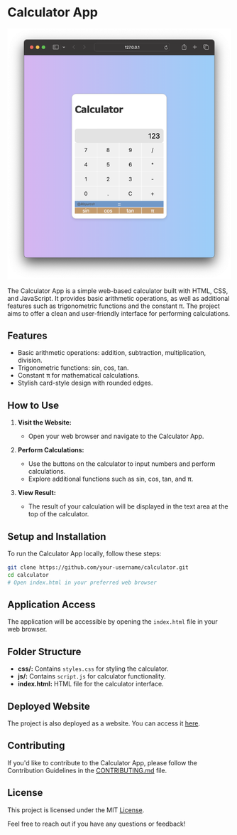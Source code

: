 # Calculator App

![Calculator App](/calci.png)

The Calculator App is a simple web-based calculator built with HTML, CSS, and JavaScript. It provides basic arithmetic operations, as well as additional features such as trigonometric functions and the constant π. The project aims to offer a clean and user-friendly interface for performing calculations.

## Features

- Basic arithmetic operations: addition, subtraction, multiplication, division.
- Trigonometric functions: sin, cos, tan.
- Constant π for mathematical calculations.
- Stylish card-style design with rounded edges.

## How to Use

1. **Visit the Website:**
   - Open your web browser and navigate to the Calculator App.

2. **Perform Calculations:**
   - Use the buttons on the calculator to input numbers and perform calculations.
   - Explore additional functions such as sin, cos, tan, and π.

3. **View Result:**
   - The result of your calculation will be displayed in the text area at the top of the calculator.

## Setup and Installation

To run the Calculator App locally, follow these steps:

```bash
git clone https://github.com/your-username/calculator.git
cd calculator
# Open index.html in your preferred web browser
```

## Application Access

The application will be accessible by opening the `index.html` file in your web browser.

## Folder Structure

- **css/:** Contains `styles.css` for styling the calculator.
- **js/:** Contains `script.js` for calculator functionality.
- **index.html:** HTML file for the calculator interface.

## Deployed Website

The project is also deployed as a website. You can access it [here](https://mandy10k.github.io/Calculator/).

## Contributing

If you'd like to contribute to the Calculator App, please follow the Contribution Guidelines in the [CONTRIBUTING.md](https://docs.github.com/en/communities/setting-up-your-project-for-healthy-contributions/setting-guidelines-for-repository-contributors) file.

## License

This project is licensed under the MIT [License](https://docs.github.com/en/repositories/managing-your-repositorys-settings-and-features/customizing-your-repository/licensing-a-repository).

Feel free to reach out if you have any questions or feedback!
